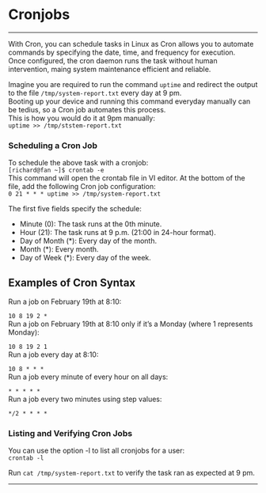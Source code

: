 # Cronjobs

---

With Cron, you can schedule tasks in Linux as Cron allows you to automate commands by specifying the date, time, and frequency for execution.  
Once configured, the cron daemon runs the task without human intervention, maing system maintenance efficient and reliable.  

Imagine you are required to run the command `uptime` and redirect the output to the file `/tmp/system-report.txt` every day at 9 pm.  
Booting up your device and running this command everyday manually can be tedius, so a Cron job automates this process.  
This is how you would do it at 9pm manually:  
`uptime >> /tmp/ststem-report.txt`

### Scheduling a Cron Job

To schedule the above task with a cronjob:  
`[richard@fan ~]$ crontab -e`  
This command will open the crontab file in VI editor. At the bottom of the file, add the following Cron job configuration:  
`0 21 * * * uptime >> /tmp/system-report.txt`  

The first five fields specify the schedule:  

- Minute (0): The task runs at the 0th minute.
- Hour (21): The task runs at 9 p.m. (21:00 in 24-hour format).
- Day of Month (*): Every day of the month.
- Month (*): Every month.
- Day of Week (*): Every day of the week.

## Examples of Cron Syntax

Run a job on February 19th at 8:10:

`10 8 19 2 *`  
Run a job on February 19th at 8:10 only if it’s a Monday (where 1 represents Monday):  

`10 8 19 2 1`  
Run a job every day at 8:10:

`10 8 * * *`  
Run a job every minute of every hour on all days:

`* * * * *`  
Run a job every two minutes using step values:

`*/2 * * * *`  

### Listing and Verifying Cron Jobs

You can use the option -l to list all cronjobs for a user:  
`crontab -l`

Run `cat /tmp/system-report.txt` to verify the task ran as expected at 9 pm.

---





